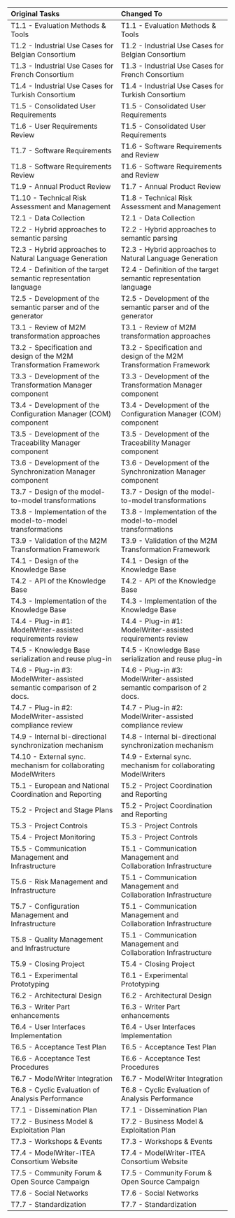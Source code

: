 |Original Tasks | Changed To|
|:---- |:----
|T1.1 - Evaluation Methods & Tools | T1.1 - Evaluation Methods & Tools
|T1.2 - Industrial Use Cases for Belgian Consortium | T1.2 - Industrial Use Cases for Belgian Consortium
|T1.3 - Industrial Use Cases for French Consortium  | T1.3 - Industrial Use Cases for French Consortium
|T1.4 - Industrial Use Cases for Turkish Consortium | T1.4 - Industrial Use Cases for Turkish Consortium
|T1.5 - Consolidated User Requirements | T1.5 - Consolidated User Requirements
|T1.6 - User Requirements Review | T1.5 - Consolidated User Requirements
|T1.7 - Software Requirements  | T1.6 - Software Requirements and Review
|T1.8 - Software Requirements Review | T1.6 - Software Requirements and Review
|T1.9 - Annual Product Review | T1.7 - Annual Product Review
|T1.10 - Technical Risk Assessment and Management | T1.8 - Technical Risk Assessment and Management
|T2.1 - Data Collection | T2.1 - Data Collection
|T2.2 - Hybrid approaches to semantic parsing |T2.2 - Hybrid approaches to semantic parsing
|T2.3 - Hybrid approaches to Natural Language Generation |T2.3 - Hybrid approaches to Natural Language Generation
|T2.4 - Definition of the target semantic representation language | T2.4 - Definition of the target semantic representation language
|T2.5 - Development of the semantic parser and of the generator |T2.5 - Development of the semantic parser and of the generator
|T3.1 - Review of M2M transformation approaches |T3.1 - Review of M2M transformation approaches
|T3.2 - Specification and design of the M2M Transformation Framework |T3.2 - Specification and design of the M2M Transformation Framework
|T3.3 - Development of the Transformation Manager component  |T3.3 - Development of the Transformation Manager component
|T3.4 - Development of the Configuration Manager (COM) component |T3.4 - Development of the Configuration Manager (COM) component
|T3.5 - Development of the Traceability Manager component  |T3.5 - Development of the Traceability Manager component
|T3.6 - Development of the Synchronization Manager component  |T3.6 - Development of the Synchronization Manager component  
|T3.7 - Design of the model-to-model transformations  |T3.7 - Design of the model-to-model transformations  
|T3.8 - Implementation of the model-to-model transformations  |T3.8 - Implementation of the model-to-model transformations
|T3.9 - Validation of the M2M Transformation Framework  |T3.9 - Validation of the M2M Transformation Framework  
|T4.1 - Design of the Knowledge Base |T4.1 - Design of the Knowledge Base
|T4.2 - API of the Knowledge Base  |T4.2 - API of the Knowledge Base  
|T4.3 - Implementation of the Knowledge Base  |T4.3 - Implementation of the Knowledge Base
|T4.4 - Plug-in #1: ModelWriter-assisted requirements review  |T4.4 - Plug-in #1: ModelWriter-assisted requirements review
|T4.5 - Knowledge Base serialization and reuse plug-in  |T4.5 - Knowledge Base serialization and reuse plug-in
|T4.6 - Plug-in #3: ModelWriter-assisted semantic comparison of 2 docs. |T4.6 - Plug-in #3: ModelWriter-assisted semantic comparison of 2 docs.
|T4.7 - Plug-in #2: ModelWriter-assisted compliance review  |T4.7 - Plug-in #2: ModelWriter-assisted compliance review  
|T4.9 - Internal bi-directional synchronization mechanism  |T4.8 - Internal bi-directional synchronization mechanism  
|T4.10 - External sync. mechanism for collaborating ModelWriters|T4.9 - External sync. mechanism for collaborating ModelWriters
|T5.1 - European and National Coordination and Reporting | T5.2 - Project Coordination and Reporting  
|T5.2 - Project and Stage Plans  | T5.2 - Project Coordination and Reporting
|T5.3 - Project Controls  |T5.3 - Project Controls
|T5.4 - Project Monitoring  |T5.3 - Project Controls
|T5.5 - Communication Management and Infrastructure | T5.1 - Communication Management and Collaboration Infrastructure
|T5.6 - Risk Management and Infrastructure  | T5.1 - Communication Management and Collaboration Infrastructure
|T5.7 - Configuration Management and Infrastructure  | T5.1 - Communication Management and Collaboration Infrastructure
|T5.8 - Quality Management and Infrastructure  | T5.1 - Communication Management and Collaboration Infrastructure
|T5.9 - Closing Project  |  T5.4 - Closing Project
|T6.1 - Experimental Prototyping  |T6.1 - Experimental Prototyping
|T6.2 - Architectural Design  |T6.2 - Architectural Design  
|T6.3 - Writer Part enhancements  |T6.3 - Writer Part enhancements  
|T6.4 - User Interfaces Implementation |T6.4 - User Interfaces Implementation
|T6.5 - Acceptance Test Plan  |T6.5 - Acceptance Test Plan  
|T6.6 - Acceptance Test Procedures |T6.6 - Acceptance Test Procedures
|T6.7 - ModelWriter Integration|T6.7 - ModelWriter Integration  
|T6.8 - Cyclic Evaluation of Analysis Performance  |T6.8 - Cyclic Evaluation of Analysis Performance
|T7.1 - Dissemination Plan  |T7.1 - Dissemination Plan  
|T7.2 - Business Model & Exploitation Plan |T7.2 - Business Model & Exploitation Plan  
|T7.3 - Workshops & Events  |T7.3 - Workshops & Events  
|T7.4 - ModelWriter-ITEA Consortium Website  |T7.4 - ModelWriter-ITEA Consortium Website
|T7.5 - Community Forum & Open Source Campaign |T7.5 - Community Forum & Open Source Campaign  
|T7.6 - Social Networks  |T7.6 - Social Networks  
|T7.7 - Standardization |T7.7 - Standardization  
